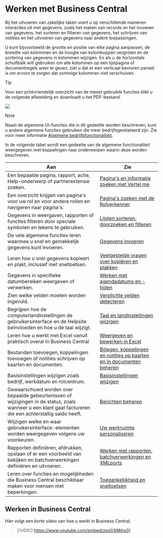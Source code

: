 # Werken met Business Central

Bij het uitvoeren van zakelijke taken voert u op verschillende manieren interacties uit met gegevens, zoals het maken van records en het invoeren van gegevens, het sorteren en filteren van gegevens, het schrijven van notities en het uitvoeren van gegevens naar andere toepassingen.

U kunt bijvoorbeeld de grootte en positie van elke pagina aanpassen, de breedte van kolommen en de hoogte van kolomkoppen vergroten en de sortering van gegevens in kolommen wijzigen. En als u de horizontale schuifbalk wilt gebruiken om alle kolommen op een lijstpagina of documentregels weer te geven, ziet u dat er een verticaal bevroren paneel is om ervoor te zorgen dat sommige kolommen niet verschuiven.

> [!TIP]
> Voor een printvriendelijk overzicht van de meest gebruikte functies klikt u de volgende afbeelding en downloadt u het PDF-bestand.
>
> [ ![](/assets/images/cheat_sheet.png) ](/assets/documents/bc-meest-gebruikte-functies.pdf)

> [!NOTE]
> Naast de algemene UI-functies die in dit gedeelte worden beschreven, kunt u andere algemene functies gebruiken die meer bedrijfsgerelateerd zijn. Zie voor meer informatie [Algemene bedrijfsfunctionaliteit](algemene-bedrijfsfunctionaliteit/).

In de volgende tabel wordt een gedeelte van de algemene functionaliteit weergegeven met koppelingen naar onderwerpen waarin deze worden beschreven.

| Aan | Zie |
| --- | --- |
|Een bepaalde pagina, rapport, actie, Help-onderwerp of partnerextensie zoeken. |[Pagina's en informatie zoeken met Vertel me](paginas-en-informatie-zoeken-met-vertel-me/) |
|Een overzicht krijgen van pagina's voor uw rol en voor andere rollen en navigeren naar pagina's.|[Pagina's zoeken met de Rolverkenner](paginas-zoeken-met-de-rolverkenner/)|
| Gegevens in weergaven, rapporten of functies filteren door speciale symbolen en tekens te gebruiken. |[Lijsten sorteren, doorzoeken en filteren](sorteren-zoeken-en-filteren/) |
|De vele algemene functies leren waarmee u snel en gemakkelijk gegevens kunt invoeren.|[Gegevens invoeren](gegevens-invoeren/)|
|Leren hoe u snel gegevens kopieert en plakt, inclusief met sneltoetsen.|[Veelgestelde vragen over kopiëren en plakken](veelgestelde-vragen-over-kopieeren-en-plakken/)|
| Gegevens in specifieke datumbereiken weergeven of verwerken. |[Werken met agendadatums en -tijden](werken-met-agendadatums-en-tijden/) |
| Zien welke velden moeten worden ingevuld. |[Verplichte velden detecteren](verplichte-velden-detecteren/) |
|Begrijpen hoe de computerlandinstellingen de gebruikersinterface en de Helpsite beïnvloeden en hoe u de taal wijzigt.|[Taal en landinstellingen wijzigen](taal-en-landinstellingen-wijzigen/)|
|Leren hoe u werkt met Excel vanuit praktisch overal in Business Central|[Weergeven en bewerken in Excel](weergeven-en-bewerken-in-Excel/)|
|Bestanden toevoegen, koppelingen toevoegen of notities schrijven op kaarten en documenten.|[Bijlagen, koppelingen en notities op kaarten en in documenten beheren](bijlagen-koppelingen-en-notities-beheren/)|
| Basisinstellingen wijzigen zoals bedrijf, werkdatum en rolcentrum. |[Basisinstellingen wijzigen](basisinstellingen-wijzigen/) |
|Gewaarschuwd worden over bepaalde gebeurtenissen of wijzigingen in de status, zoals wanneer u een klant gaat factureren die een achterstallig saldo heeft.|[Berichten beheren](berichten-beheren/)|
| Wijzigen welke en waar gebruikersinterface-elementen worden weergegeven volgens uw voorkeuren.|[Uw werkruimte personaliseren](uw-werkruimte-personaliseren/) |
| Rapporten definiëren, afdrukken, opslaan of er een voorbeeld van bekijken en batchverwerkingen definiëren en uitvoeren.|[Werken met rapporten, batchverwerkingen en XMLports](werken-met-rapporten-batchverwerkingen-en-XMLports/)|
| Leren over functies en mogelijkheden die Business Central beschikbaar maken voor mensen met beperkingen.|[Toegankelijkheid en sneltoetsen](toegankelijkheid-en-sneltoetsen/)|

## Werken in Business Central

Hier volgt een korte video van hoe u werkt in Business Central.

> [!VIDEO https://www.youtube.com/embed/zqz03iMihx0]
